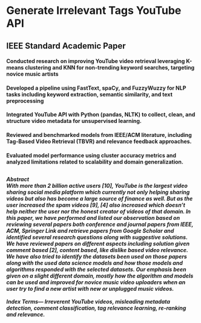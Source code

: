 # Generate Irrelevant Tags YouTube API
## IEEE Standard Academic Paper


#### Conducted research on improving YouTube video retrieval leveraging K-means clustering and KNN for non-trending keyword searches, targeting novice music artists
#### Developed a pipeline using FastText, spaCy, and FuzzyWuzzy for NLP tasks including keyword extraction, semantic similarity, and text preprocessing
#### Integrated YouTube API with Python (pandas, NLTK) to collect, clean, and structure video metadata for unsupervised learning.
#### Reviewed and benchmarked models from IEEE/ACM literature, including Tag-Based Video Retrieval (TBVR) and relevance feedback approaches.
#### Evaluated model performance using cluster accuracy metrics and analyzed limitations related to scalability and domain generalization.
##

***Abstract<br/> 
With more than 2 billion active users [10], YouTube is the largest 
video sharing social media platform which currently not only helping 
sharing videos but also has become a large source of finance as well. But as the user
increased the spam videos [9], [4] also increased which
doesn’t help neither the user nor the honest creator of
videos of that domain.
In this paper, we have performed and listed our observation
based on reviewing several papers both conference and
journal papers from IEEE, ACM, Springer Link and
retrieve papers from Google Scholar and identified several
research questions along with suggestive solutions. We have
reviewed papers on different aspects including solution
given comment based [2], content based, like dislike based
video relevance. We have also tried to identify the datasets
been used on those papers along with the used data science
models and how those models and algorithms responded
with the selected datasets. Our emphasis been given on a
slight different domain, mostly how the algorithm and
models can be used and improved for novice music video
uploaders when an user try to find a new artist with new or
unplugged music videos.</br></br>Index Terms— Irreverent YouTube videos, misleading metadata detection, comment classification, tag relevance learning, re-ranking and relevance.***


##
